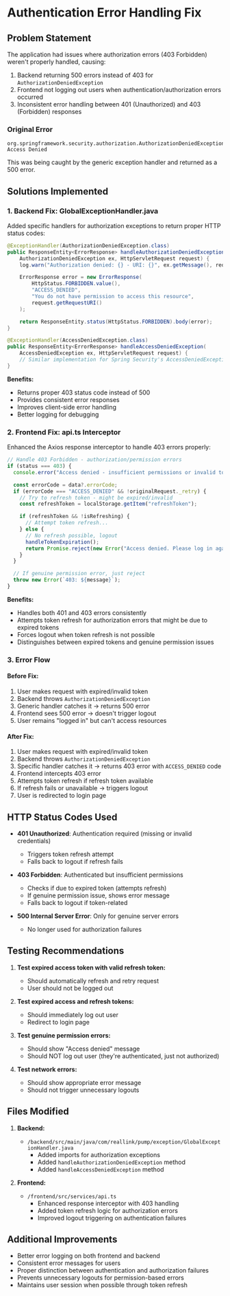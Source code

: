 # Authentication Error Handling Fix

## Problem Statement

The application had issues where authorization errors (403 Forbidden) weren't properly handled, causing:

1. Backend returning 500 errors instead of 403 for `AuthorizationDeniedException`
2. Frontend not logging out users when authentication/authorization errors occurred
3. Inconsistent error handling between 401 (Unauthorized) and 403 (Forbidden) responses

### Original Error

```
org.springframework.security.authorization.AuthorizationDeniedException: Access Denied
```

This was being caught by the generic exception handler and returned as a 500 error.

## Solutions Implemented

### 1. Backend Fix: GlobalExceptionHandler.java

Added specific handlers for authorization exceptions to return proper HTTP status codes:

```java
@ExceptionHandler(AuthorizationDeniedException.class)
public ResponseEntity<ErrorResponse> handleAuthorizationDeniedException(
    AuthorizationDeniedException ex, HttpServletRequest request) {
    log.warn("Authorization denied: {} - URI: {}", ex.getMessage(), request.getRequestURI());

    ErrorResponse error = new ErrorResponse(
        HttpStatus.FORBIDDEN.value(),
        "ACCESS_DENIED",
        "You do not have permission to access this resource",
        request.getRequestURI()
    );

    return ResponseEntity.status(HttpStatus.FORBIDDEN).body(error);
}

@ExceptionHandler(AccessDeniedException.class)
public ResponseEntity<ErrorResponse> handleAccessDeniedException(
    AccessDeniedException ex, HttpServletRequest request) {
    // Similar implementation for Spring Security's AccessDeniedException
}
```

**Benefits:**

- Returns proper 403 status code instead of 500
- Provides consistent error responses
- Improves client-side error handling
- Better logging for debugging

### 2. Frontend Fix: api.ts Interceptor

Enhanced the Axios response interceptor to handle 403 errors properly:

```typescript
// Handle 403 Forbidden - authorization/permission errors
if (status === 403) {
  console.error("Access denied - insufficient permissions or invalid token");

  const errorCode = data?.errorCode;
  if (errorCode === "ACCESS_DENIED" && !originalRequest._retry) {
    // Try to refresh token - might be expired/invalid
    const refreshToken = localStorage.getItem("refreshToken");

    if (refreshToken && !isRefreshing) {
      // Attempt token refresh...
    } else {
      // No refresh possible, logout
      handleTokenExpiration();
      return Promise.reject(new Error("Access denied. Please log in again."));
    }
  }

  // If genuine permission error, just reject
  throw new Error(`403: ${message}`);
}
```

**Benefits:**

- Handles both 401 and 403 errors consistently
- Attempts token refresh for authorization errors that might be due to expired tokens
- Forces logout when token refresh is not possible
- Distinguishes between expired tokens and genuine permission issues

### 3. Error Flow

#### Before Fix:

1. User makes request with expired/invalid token
2. Backend throws `AuthorizationDeniedException`
3. Generic handler catches it → returns 500 error
4. Frontend sees 500 error → doesn't trigger logout
5. User remains "logged in" but can't access resources

#### After Fix:

1. User makes request with expired/invalid token
2. Backend throws `AuthorizationDeniedException`
3. Specific handler catches it → returns 403 error with `ACCESS_DENIED` code
4. Frontend intercepts 403 error
5. Attempts token refresh if refresh token available
6. If refresh fails or unavailable → triggers logout
7. User is redirected to login page

## HTTP Status Codes Used

- **401 Unauthorized**: Authentication required (missing or invalid credentials)

  - Triggers token refresh attempt
  - Falls back to logout if refresh fails

- **403 Forbidden**: Authenticated but insufficient permissions

  - Checks if due to expired token (attempts refresh)
  - If genuine permission issue, shows error message
  - Falls back to logout if token-related

- **500 Internal Server Error**: Only for genuine server errors
  - No longer used for authorization failures

## Testing Recommendations

1. **Test expired access token with valid refresh token:**

   - Should automatically refresh and retry request
   - User should not be logged out

2. **Test expired access and refresh tokens:**

   - Should immediately log out user
   - Redirect to login page

3. **Test genuine permission errors:**

   - Should show "Access denied" message
   - Should NOT log out user (they're authenticated, just not authorized)

4. **Test network errors:**
   - Should show appropriate error message
   - Should not trigger unnecessary logouts

## Files Modified

1. **Backend:**

   - `/backend/src/main/java/com/reallink/pump/exception/GlobalExceptionHandler.java`
     - Added imports for authorization exceptions
     - Added `handleAuthorizationDeniedException` method
     - Added `handleAccessDeniedException` method

2. **Frontend:**
   - `/frontend/src/services/api.ts`
     - Enhanced response interceptor with 403 handling
     - Added token refresh logic for authorization errors
     - Improved logout triggering on authentication failures

## Additional Improvements

- Better error logging on both frontend and backend
- Consistent error messages for users
- Proper distinction between authentication and authorization failures
- Prevents unnecessary logouts for permission-based errors
- Maintains user session when possible through token refresh
